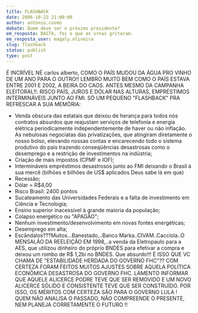 ```yaml
---
title: FLASHBACK
date: 2006-10-22 21:00:00
author: antonio.cosmo
debate: Quem deve ser o próximo presidente?
em_resposta: BASTA, foi o que as urnas gritaram.
em_resposta_user: magaly.oliveira
slug: flashback
status: publish 
type: post
---
```


É INCRÍVEL NÉ carlos alberto, COMO O PAÍS MUDOU DA ÁGUA PRO VINHO DE UM ANO PARA O OUTRO!!
LEMBRO MUITO BEM COMO O PAÍS ESTAVA ENTRE 2001 E 2002, A BEIRA DO CAOS. ANTES MESMO DA CAMPANHA ELEITORAL!!. RISCO PAÍS, JUROS E DÓLAR NAS ALTURAS,
EMPRÉSTIMOS INTERMINÁVEIS JUNTO AO FMI. 
SÓ UM PEQUENO "FLASHBACK" PRA REFRESCAR A SUA MEMÒRIA:
- Venda obscura das estatais que deixou de herança para todos
nós contratos absurdos que reajustam serviços de telefonia e energia
elétrica periodicamente independentemente de haver ou não inflação.
As nebulosas negociatas das privatizações, que atingiram diretamente o
nosso bolso, elevando nossas contas e encarecendo todo o sistema produtivo
do país trazendo conseqüências desastrosas como o desemprego e a
restrição de investimentos na indústria;
- Criação de mais impostos (CPMF e IOF);
- Intermináveis empréstimos desastrosos junto ao FMI deixando o Brasil à sua mercê (bilhões e bilhões de US$ aplicados Deus sabe lá em que)
- Recessão;
- Dólar = R$4,00
- Risco Brasil: 2400 pontos
- Sucateamento das Universidades Federais e a falta de investimento em Ciência e Tecnologia;
- Ensino superior inacessível à grande maioria da população;
- Colapso energético ou "APAGÃO";
- Nenhum investimento/desenvolvimento em novas fontes energéticas;
- Desemprego em alta;
- Escândalos???Muitos...Banestado,..Banco Marka..CIVAM..Cacciola..O MENSALÃO DA REELEIÇÃO EM 1998,..a venda da Eletropaulo para a AES, 
que utilizou dinheiro do próprio BNDES para efetivar a compra e deixou um rombo de R$ 1,2bi no BNDES. Que absurdo!!!
É ISSO QUE VC CHAMA DE "ESTABILIDADE HERDADA DO GOVERNO FHC"?? COM CERTEZA FORAM FEITOS MUITOS AJUSTES SOBRE AQUELA POLÍTICA ECONÔMICA DESASTROSA
DO GOVERNO FHC. LAMENTO INFORMAR QUE AQUELE ALICERCE PODRE TEVE QUE SER REMOVIDO E UM NOVO ALICERCE SÓLIDO E CONSISTENTE
TEVE QUE SER CONSTRUÍDO.
POR ISSO, OS MÉRITOS COM CERTEZA SÃO PARA O GOVERNO LULA ! 
QUEM NÃO ANALISA O PASSADO, NÃO COMPREENDE O PRESENTE, NEM PLANEJA CORRETAMENTE O FUTURO !!
